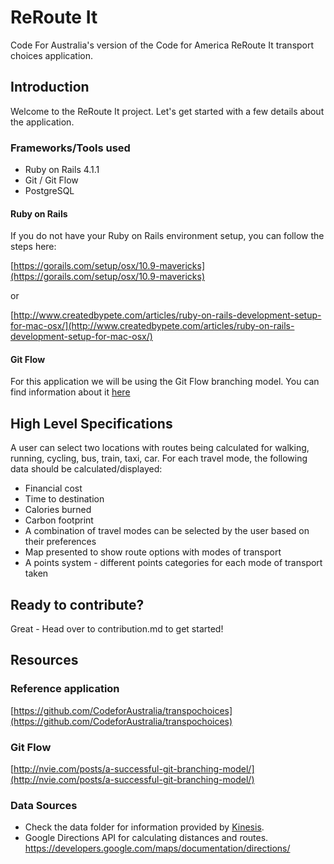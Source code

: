 ReRoute It
==========

Code For Australia's version of the Code for America ReRoute It transport choices application.

## Introduction

Welcome to the ReRoute It project. Let's get started with a few details about the application.

### Frameworks/Tools used

- Ruby on Rails 4.1.1
- Git / Git Flow
- PostgreSQL

#### Ruby on Rails

If you do not have your Ruby on Rails environment setup, you can follow the steps here:

[https://gorails.com/setup/osx/10.9-mavericks](https://gorails.com/setup/osx/10.9-mavericks)

or

[http://www.createdbypete.com/articles/ruby-on-rails-development-setup-for-mac-osx/](http://www.createdbypete.com/articles/ruby-on-rails-development-setup-for-mac-osx/)

#### Git Flow

For this application we will be using the Git Flow branching model. You can find information about it [here](http://nvie.com/posts/a-successful-git-branching-model/)

## High Level Specifications

A user can select two locations with routes being calculated for walking, running, cycling, bus, train, taxi, car.
For each travel mode, the following data should be calculated/displayed:
- Financial cost
- Time to destination
- Calories burned
- Carbon footprint
- A combination of travel modes can be selected by the user based on their preferences
- Map presented to show route options with modes of transport
- A points system - different points categories for each mode of transport taken

## Ready to contribute?

Great - Head over to contribution.md to get started!

## Resources

### Reference application
[https://github.com/CodeforAustralia/transpochoices](https://github.com/CodeforAustralia/transpochoices)

### Git Flow

[http://nvie.com/posts/a-successful-git-branching-model/](http://nvie.com/posts/a-successful-git-branching-model/)

### Data Sources
- Check the data folder for information provided by [Kinesis](http://www.kinesis.org/).
- Google Directions API for calculating distances and routes. https://developers.google.com/maps/documentation/directions/
